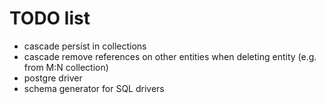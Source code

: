 # TODO list

- cascade persist in collections
- cascade remove references on other entities when deleting entity (e.g. from M:N collection)
- postgre driver
- schema generator for SQL drivers
